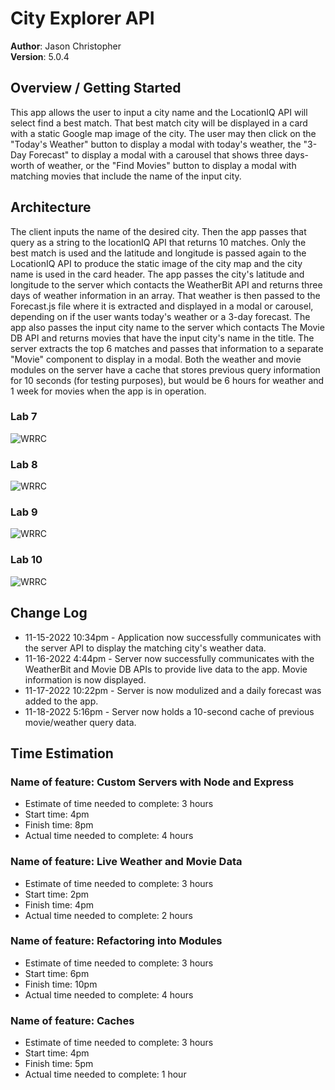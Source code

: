 # City Explorer API

**Author**: Jason Christopher  
**Version**: 5.0.4

## Overview / Getting Started

This app allows the user to input a city name and the LocationIQ API will select find a best match. That best match city will be displayed in a card with a static Google map image of the city. The user may then click on the "Today's Weather" button to display a modal with today's weather, the "3-Day Forecast" to display a modal with a carousel that shows three days-worth of weather, or the "Find Movies" button to display a modal with matching movies that include the name of the input city.

## Architecture

The client inputs the name of the desired city. Then the app passes that query as a string to the locationIQ API that returns 10 matches. Only the best match is used and the latitude and longitude is passed again to the LocationIQ API to produce the static image of the city map and the city name is used in the card header. The app passes the city's latitude and longitude to the server which contacts the WeatherBit API and returns three days of weather information in an array. That weather is then passed to the Forecast.js file where it is extracted and displayed in a modal or carousel, depending on if the user wants today's weather or a 3-day forecast. The app also passes the input city name to the server which contacts The Movie DB API and returns movies that have the input city's name in the title. The server extracts the top 6 matches and passes that information to a separate "Movie" component to display in a modal. Both the weather and movie modules on the server have a cache that stores previous query information for 10 seconds (for testing purposes), but would be 6 hours for weather and 1 week for movies when the app is in operation.

### Lab 7

![WRRC](./public/images/WRRC-Lab7.png)

### Lab 8

![WRRC](./public/images/WRRC-Lab8.png)

### Lab 9

![WRRC](./public/images/WRRC-Lab9.png)

### Lab 10

![WRRC](./public/images/WRRC-Lab10.png)

## Change Log

* 11-15-2022 10:34pm - Application now successfully communicates with the server API to display the matching city's weather data.  
* 11-16-2022 4:44pm - Server now successfully communicates with the WeatherBit and Movie DB APIs to provide live data to the app. Movie information is now displayed.
* 11-17-2022 10:22pm - Server is now modulized and a daily forecast was added to the app.
* 11-18-2022 5:16pm - Server now holds a 10-second cache of previous movie/weather query data.

## Time Estimation

### Name of feature: Custom Servers with Node and Express

* Estimate of time needed to complete: 3 hours
* Start time: 4pm
* Finish time: 8pm
* Actual time needed to complete: 4 hours

### Name of feature: Live Weather and Movie Data

* Estimate of time needed to complete: 3 hours
* Start time: 2pm
* Finish time: 4pm
* Actual time needed to complete: 2 hours

### Name of feature: Refactoring into Modules

* Estimate of time needed to complete: 3 hours
* Start time: 6pm
* Finish time: 10pm
* Actual time needed to complete: 4 hours

### Name of feature: Caches

* Estimate of time needed to complete: 3 hours
* Start time: 4pm
* Finish time: 5pm
* Actual time needed to complete: 1 hour
